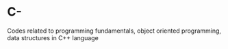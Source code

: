 # C-
Codes related to programming fundamentals, object oriented programming, data structures in C++ language
